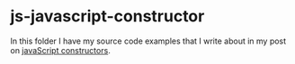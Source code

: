 # js-javascript-constructor

In this folder I have my source code examples that I write about in my post on [javaScript constructors](https://dustinpfister.github.io/2019/02/27/js-javascript-constructor/).

